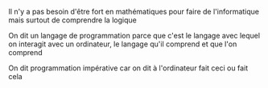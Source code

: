 Il n'y a pas besoin d'être fort en mathématiques pour faire de l'informatique mais surtout de comprendre la logique

On dit un langage de programmation parce que c'est le langage avec lequel on interagit avec un ordinateur, le langage qu'il comprend et que l'on comprend

On dit programmation impérative car on dit à l'ordinateur fait ceci ou fait cela
